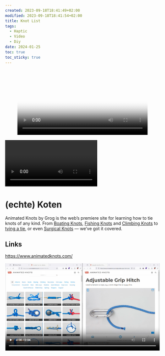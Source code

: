 ```yaml
---
created: 2023-09-18T18:41:49+02:00
modified: 2023-09-18T18:41:54+02:00
title: Knot List
tags:
  - Haptic
  - Video
  - Diy
date: 2024-01-25
toc: true
toc_sticky: true
---
```



<figure class="video_container">
  <video width="100%"  controls="true" allowfullscreen="true" autoplay poster="../_asset/2023-09-18-Knots_image_1.png">
    <source src="../_asset/2023-09-18-Knots_video_1.mp4" type="video/mp4">
  </video>
</figure>

![](../_asset/2023-09-18-Knots_video_1.mp4)

# (echte) Koten 


Animated Knots by Grog is the web’s premiere site for learning how to tie knots of any kind. From [Boating Knots](https://www.animatedknots.com/boating-knots), [Fishing Knots](https://www.animatedknots.com/fishing-knots) and [Climbing Knots](https://www.animatedknots.com/climbing-knots) to [tying a tie](https://www.animatedknots.com/necktie-knots), or even [Surgical Knots](https://www.animatedknots.com/surgical-knots) — we’ve got it covered.

## Links

<https://www.animatedknots.com/>



![](../_asset/2023-09-18-Knots_image_1.png)
